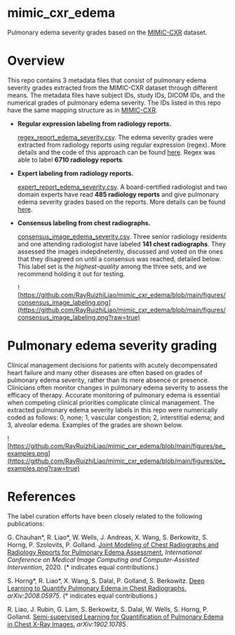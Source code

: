 # mimic_cxr_edema
Pulmonary edema severity grades based on the [MIMIC-CXR](https://physionet.org/content/mimic-cxr/2.0.0/) dataset.   

# Overview 
This repo contains 3 metadata files that consist of pulmonary edema severity grades extracted from the MIMIC-CXR dataset through different means. The metadata files have subject IDs, study IDs, DICOM IDs, and the numerical grades of pulmonary edema severity. The IDs listed in this repo have the same mapping structure as in [MIMIC-CXR](https://physionet.org/content/mimic-cxr/2.0.0/). 

- **Regular expression labeling from radiology reports.**

  [regex_report_edema_severity.csv](https://github.com/RayRuizhiLiao/mimic_cxr_edema/blob/main/regex_report_edema_severity.csv). The edema severity grades were extracted from radiology reports using regular expression (regex). More details and the code of this approach can be found [here](https://github.com/RayRuizhiLiao/regex_pulmonary_edema/). Regex was able to label **6710 radiology reports**.

- **Expert labeling from radiology reports.**

  [expert_report_edema_severity.csv](https://github.com/RayRuizhiLiao/mimic_cxr_edema/blob/main/expert_report_edema_severity.csv). A board-certified radiologist and two domain experts have read **485 radiology reports** and give pulmonary edema severity grades based on the reports. More details can be found [here](https://arxiv.org/pdf/2008.09884.pdf). 
  
- **Consensus labeling from chest radiographs.**

  [consensus_image_edema_severity.csv](https://github.com/RayRuizhiLiao/mimic_cxr_edema/blob/main/consensus_image_edema_severity.csv). Three senior radiology residents and one attending radiologist have labeled **141 chest radiographs**. They assessed the images indepdnetently, discussed and voted on the ones that they disagreed on until a consensus was reached, detailed below. This label set is the *highest-quality* among the three sets, and we recommend holding it out for testing.
  
  ![https://github.com/RayRuizhiLiao/mimic_cxr_edema/blob/main/figures/consensus_image_labeling.png](https://github.com/RayRuizhiLiao/mimic_cxr_edema/blob/main/figures/consensus_image_labeling.png?raw=true)

# Pulmonary edema severity grading

Clinical management decisions for patients with acutely decompensated heart failure and many other diseases are often based on grades of pulmonary edema severity, rather than its mere absence or presence. Clinicians often monitor changes in pulmonary edema severity to assess the efficacy of therapy. Accurate monitoring of pulmonary edema is essential when competing clinical priorities complicate clinical management. The extracted pulmonary edema severity labels in this repo were numerically coded as follows: 0, none; 1, vascular congestion; 2, interstitial edema; and 3, alveolar edema. Examples of the grades are shown below. 

![https://github.com/RayRuizhiLiao/mimic_cxr_edema/blob/main/figures/pe_examples.png](https://github.com/RayRuizhiLiao/mimic_cxr_edema/blob/main/figures/pe_examples.png?raw=true)

# References

The label curation efforts have been closely related to the following publications:

G. Chauhan*, R. Liao*, W. Wells, J. Andreas, X. Wang, S. Berkowitz, S. Horng, P. Szolovits, P. Golland. [Joint Modeling of Chest Radiographs and Radiology Reports for Pulmonary Edema Assessment.](https://arxiv.org/pdf/2008.09884.pdf) *International Conference on Medical Image Computing and Computer-Assisted Intervention*, 2020. (* indicates equal contributions.)

S. Horng*, R. Liao*, X. Wang, S. Dalal, P. Golland, S. Berkowitz. [Deep Learning to Quantify Pulmonary Edema in Chest Radiographs.](https://arxiv.org/pdf/2008.05975.pdf) *arXiv:2008.05975*. (* indicates equal contributions.)

R. Liao, J. Rubin, G. Lam, S. Berkowitz, S. Dalal, W. Wells, S. Horng, P. Golland. [Semi-supervised Learning for Quantification of Pulmonary Edema in Chest X-Ray Images.](https://arxiv.org/pdf/1902.10785.pdf) *arXiv:1902.10785*.


